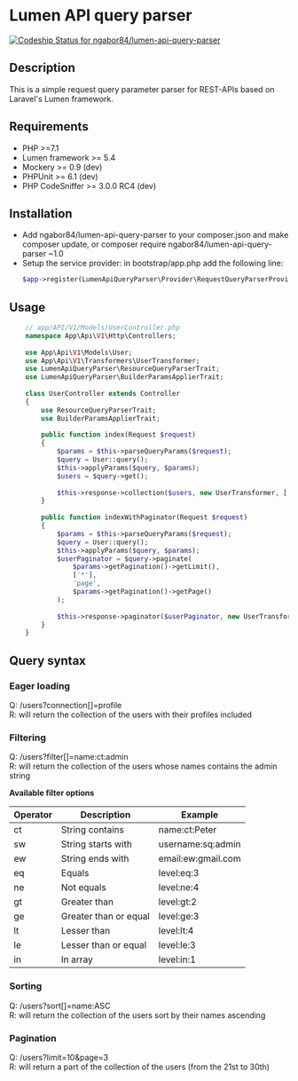 # Lumen API query parser
[ ![Codeship Status for ngabor84/lumen-api-query-parser](https://app.codeship.com/projects/8fd47630-122f-0135-959f-3611331b8dcf/status?branch=master)](https://app.codeship.com/projects/216941)

## Description
This is a simple request query parameter parser for REST-APIs based on Laravel's Lumen framework.

## Requirements
- PHP >=7.1
- Lumen framework >= 5.4
- Mockery >= 0.9 (dev)
- PHPUnit >= 6.1 (dev)
- PHP CodeSniffer >= 3.0.0 RC4 (dev)

## Installation
- Add ngabor84/lumen-api-query-parser to your composer.json and make composer update, or composer require ngabor84/lumen-api-query-parser ~1.0
- Setup the service provider:
    in bootstrap/app.php add the following line:
    ```php
    $app->register(LumenApiQueryParser\Provider\RequestQueryParserProvider::class);
    ```
    
## Usage
```php
    // app/API/V1/Models/UserController.php
    namespace App\Api\V1\Http\Controllers;
    
    use App\Api\V1\Models\User;
    use App\Api\V1\Transformers\UserTransformer;
    use LumenApiQueryParser\ResourceQueryParserTrait;
    use LumenApiQueryParser\BuilderParamsApplierTrait;
    
    class UserController extends Controller
    {
        use ResourceQueryParserTrait;
        use BuilderParamsApplierTrait;
        
        public function index(Request $request)
        {
            $params = $this->parseQueryParams($request);
            $query = User::query();
            $this->applyParams($query, $params);
            $users = $query->get();
            
            $this->response->collection($users, new UserTransformer, ['key' => 'users']);
        }
        
        public function indexWithPaginator(Request $request)
        {
            $params = $this->parseQueryParams($request);
            $query = User::query();
            $this->applyParams($query, $params);
            $userPaginator = $query->paginate(
                $params->getPagination()->getLimit(), 
                ['*'], 
                'page', 
                $params->getPagination()->getPage()
            );
            
            $this->response->paginator($userPaginator, new UserTransformer, ['key' => 'users']);
        }
    }
```

## Query syntax

### Eager loading
Q: /users?connection[]=profile  
R: will return the collection of the users with their profiles included

### Filtering
Q: /users?filter[]=name:ct:admin    
R: will return the collection of the users whose names contains the admin string

__Available filter options__    

| Operator      | Description           | Example |
| ------------- | --------------------- | ------- |
| ct            | String contains       | name:ct:Peter |
| sw	        | String starts with    | username:sq:admin |
| ew	        | String ends with      | email:ew:gmail.com |
| eq	        | Equals                | level:eq:3 |
| ne	        | Not equals            | level:ne:4 |
| gt	        | Greater than          | level:gt:2 |
| ge	        | Greater than or equal | level:ge:3 |
| lt	        | Lesser than           | level:lt:4 |
| le	        | Lesser than or equal  | level:le:3 |
| in	        | In array              | level:in:1 |

### Sorting
Q: /users?sort[]=name:ASC   
R: will return the collection of the users sort by their names ascending

### Pagination
Q: /users?limit=10&page=3   
R: will return a part of the collection of the users (from the 21st to 30th)